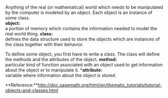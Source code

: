 Anything of the real (or mathematical) world which needs to be manipulated by the computer is modeled by an object.
Each object is an instance of some class.<br>
**object:**<br>
a portion of memory which contains the information needed to model the real world thing.
**class:**<br>
defines the data structure used to store the objects which are instances of the class together with their behavior.<br>

To define some object, you first have to write a class. The class will define the methods and the attributes of the object.
**method:**<br>
particular kind of function associated with an object used to get information about the object or to manipulate it.
***attribute:**<br>
variable where information about the object is stored.

**Reference:**http://doc.sagemath.org/html/en/thematic_tutorials/tutorial-objects-and-classes.html
